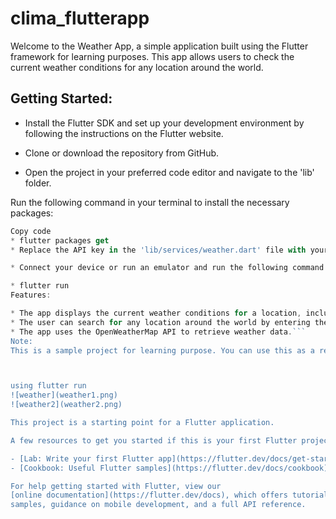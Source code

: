 # clima_flutterapp

Welcome to the Weather App, a simple application built using the Flutter framework for learning purposes. This app allows users to check the current weather conditions for any location around the world.

## Getting Started:

* Install the Flutter SDK and set up your development environment by following the instructions on the Flutter website.

* Clone or download the repository from GitHub.

* Open the project in your preferred code editor and navigate to the 'lib' folder.

Run the following command in your terminal to install the necessary packages:

```javascript
Copy code
* flutter packages get
* Replace the API key in the 'lib/services/weather.dart' file with your own OpenWeatherMap API key. You can sign up for a free API key on the OpenWeatherMap website.

* Connect your device or run an emulator and run the following command in your terminal:

* flutter run
Features:

* The app displays the current weather conditions for a location, including temperature, humidity, and wind speed.
* The user can search for any location around the world by entering the city name or zip code.
* The app uses the OpenWeatherMap API to retrieve weather data.```
Note:
This is a sample project for learning purpose. You can use this as a reference to start your own project but please be aware this may not be production ready.



using flutter run
![weather](weather1.png)
![weather2](weather2.png)

This project is a starting point for a Flutter application.

A few resources to get you started if this is your first Flutter project:

- [Lab: Write your first Flutter app](https://flutter.dev/docs/get-started/codelab)
- [Cookbook: Useful Flutter samples](https://flutter.dev/docs/cookbook)

For help getting started with Flutter, view our
[online documentation](https://flutter.dev/docs), which offers tutorials,
samples, guidance on mobile development, and a full API reference.
